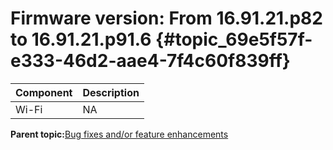 # Firmware version: From 16.91.21.p82 to 16.91.21.p91.6 {#topic_69e5f57f-e333-46d2-aae4-7f4c60f839ff}

|Component|Description|
|-----------|-------------|
|Wi-Fi|NA|

**Parent topic:**[Bug fixes and/or feature enhancements](../topics/bug_fixes_andor_feature_enhancements_01.md)


